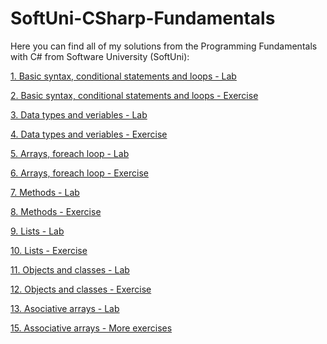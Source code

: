 # SoftUni-CSharp-Fundamentals

Here you can find all of my solutions from the Programming Fundamentals with C# from Software University (SoftUni):

[1. Basic syntax, conditional statements and loops - Lab](https://github.com/Vaseto28/SoftUni-CSharp-Fundamentals/tree/main/Basic%20Syntax%2C%20Conditional%20Statements%20and%20Loops%20-%20Lab)

[2. Basic syntax, conditional statements and loops - Exercise](https://github.com/Vaseto28/SoftUni-CSharp-Fundamentals/tree/main/Basic%20Syntax%2C%20Conditional%20Statements%20and%20Loops%20-%20Exercise)

[3. Data types and veriables - Lab](https://github.com/Vaseto28/SoftUni-CSharp-Fundamentals/tree/main/Data%20types%20and%20variables%20-%20Lab/01.Meters%20to%20kilometers)

[4. Data types and veriables - Exercise](https://github.com/Vaseto28/SoftUni-CSharp-Fundamentals/tree/main/Data%20type%20and%20veriables%20-%20Exercise/Data%20types%20and%20veriables%20(exercise))

[5. Arrays, foreach loop - Lab](https://github.com/Vaseto28/SoftUni-CSharp-Fundamentals/tree/main/Arrays%2C%20foreach%20loop%20-%20Lab)

[6. Arrays, foreach loop - Exercise](https://github.com/Vaseto28/SoftUni-CSharp-Fundamentals/tree/main/Arrays%2C%20foreach%20loop%20-%20Exercise)

[7. Methods - Lab](https://github.com/Vaseto28/SoftUni-CSharp-Fundamentals/tree/main/Methods%20-%20Lab)

[8. Methods - Exercise](https://github.com/Vaseto28/SoftUni-CSharp-Fundamentals/tree/main/Methods%20-%20Exercise)

[9. Lists - Lab](https://github.com/Vaseto28/SoftUni-CSharp-Fundamentals/tree/main/Lists%20-%20Lab)

[10. Lists - Exercise](https://github.com/Vaseto28/SoftUni-CSharp-Fundamentals/tree/main/Lists%20-%20Exercise)

[11. Objects and classes - Lab](https://github.com/Vaseto28/SoftUni-CSharp-Fundamentals/tree/main/Objects%20and%20classes%20-%20Lab)

[12. Objects and classes - Exercise](https://github.com/Vaseto28/SoftUni-CSharp-Fundamentals/tree/main/Objects%20and%20classes%20-%20Еxercise)

[13. Asociative arrays - Lab](https://github.com/Vaseto28/SoftUni-CSharp-Fundamentals/tree/main/Associative%20arrays%20-%20Lab)

[15. Associative arrays - More exercises](https://github.com/Vaseto28/SoftUni-CSharp-Fundamentals/tree/main/Associative%20arrays%20-%20More%20Exercise)
